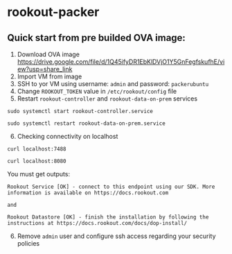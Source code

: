 # rookout-packer

## Quick start from pre builded OVA image:

1. Download OVA image https://drive.google.com/file/d/1Q45ifyDR1EbKlDVjO1Y5GnFegfskufhE/view?usp=share_link
2. Import VM from image
3. SSH to yor VM using username: `admin` and password: `packerubuntu`
4. Change `ROOKOUT_TOKEN` value in `/etc/rookout/config` file
5. Restart `rookout-controller` and `rookout-data-on-prem` services
```
sudo systemctl start rookout-controller.service

sudo systemctl restart rookout-data-on-prem.service
```
6. Checking connectivity on localhost
```
curl localhost:7488

curl localhost:8080
```
You must get outputs:
```
Rookout Service [OK] - connect to this endpoint using our SDK. More information is available on https://docs.rookout.com

and

Rookout Datastore [OK] - finish the installation by following the instructions at https://docs.rookout.com/docs/dop-install/
```
6. Remove `admin` user and configure ssh access regarding your security policies 
